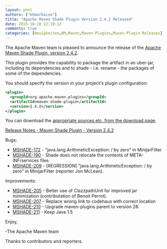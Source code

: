 ```yaml
---
layout: post
authors: ["khmarbaise"]
title: "Apache Maven Shade Plugin Version 2.4.2 Released"
date: 2015-10-28 22:19:12
comments: true
categories: [Neuigkeiten,BM,Maven,Maven-Plugins,Maven-Plugin-Releases]
---
```

The Apache Maven team is pleased to announce the release of the [Apache
Maven Shade Plugin, version 2.4.2](https://maven.apache.org/plugins/maven-shade-plugin/).

This plugin provides the capability to package the artifact in an uber-jar,
including its dependencies and to shade - i.e. rename - the packages of some of
the dependencies.

You should specify the version in your project's plugin configuration:

```xml
<plugin>
  <groupId>org.apache.maven.plugins</groupId>
  <artifactId>maven-shade-plugin</artifactId>
  <version>2.4.2</version>
</plugin>
```

<!-- more -->

You can download the [appropriate sources etc. from the download page](https://maven.apache.org/plugins/maven-shade-plugin/download.cgi).
 
[Release Notes - Maven Shade Plugin - Version 2.4.2](https://issues.apache.org/jira/secure/ReleaseNote.jspa?projectId=12317921&version=12333008)

Bugs:

 * [MSHADE-172](https://issues.apache.org/jira/browse/MSHADE-172) -  "java.lang.ArithmeticException: / by zero" in MinijarFilter
 * [MSHADE-190](https://issues.apache.org/jira/browse/MSHADE-190) -  Shade does not relocate the contents of META-INF/services files
 * [MSHADE-209](https://issues.apache.org/jira/browse/MSHADE-209) -  [REGRESSION] "java.lang.ArithmeticException: / by zero" in MinijarFilter (reporter Jon McLean).

Improvements:

 * [MSHADE-205](https://issues.apache.org/jira/browse/MSHADE-205) -  Better use of ClazzpathUnit for improved jar minimization (contributation of Benoit Perrot).
 * [MSHADE-207](https://issues.apache.org/jira/browse/MSHADE-207) -  Replace wrong link to codehaus with correct location
 * [MSHADE-210](https://issues.apache.org/jira/browse/MSHADE-210) -  Upgrade maven-plugins parent to version 28.
 * [MSHADE-211](https://issues.apache.org/jira/browse/MSHADE-211) -  Keep Java 1.5


Enjoy,

-The Apache Maven team

Thanks to contributors and reporters.

